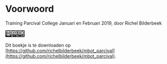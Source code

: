 # Voorwoord

Training Parcival College Januari en Februari 2019, door Richel Bilderbeek 

![CC-BY-NC-SA](CC-BY-NC-SA.png)

Dit boekje is te downloaden op 
[https://github.com/richelbilderbeek/mbot_parcival](https://github.com/richelbilderbeek/mbot_parcival).
